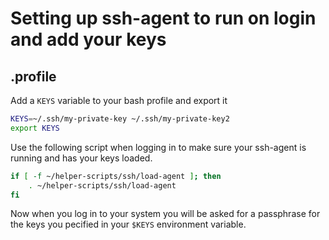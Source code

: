 # Setting up ssh-agent to run on login and add your keys

## .profile

Add a `KEYS` variable to your bash profile and export it

```bash
KEYS=~/.ssh/my-private-key ~/.ssh/my-private-key2
export KEYS
```

Use the following script when logging in to make sure your ssh-agent is running and has your keys loaded.

```bash
if [ -f ~/helper-scripts/ssh/load-agent ]; then
    . ~/helper-scripts/ssh/load-agent
fi
```

Now when you log in to your system you will be asked for a passphrase for the keys you pecified in your `$KEYS` environment variable.
